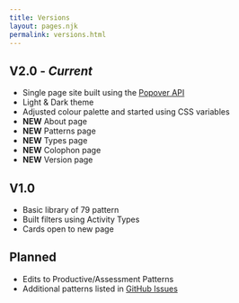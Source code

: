 ```yaml
---
title: Versions
layout: pages.njk
permalink: versions.html
---
```


## V2.0 - *Current*
- Single page site built using the [Popover API](https://developer.mozilla.org/en-US/docs/Web/API/Popover_API/Using)
- Light & Dark theme
- Adjusted colour palette and started using CSS variables
- **NEW** About page
- **NEW** Patterns page
- **NEW** Types page
- **NEW** Colophon page
- **NEW** Version page

## V1.0
- Basic library of 79 pattern
- Built filters using Activity Types
- Cards open to new page

## Planned

- Edits to Productive/Assessment Patterns
- Additional patterns listed in [GitHub Issues](https://github.com/timklapdor/learning-patterns/issues)

